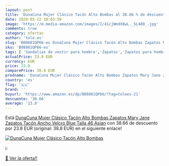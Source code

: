 ```yaml
---
layout: post
title: 'DunaCuna Mujer Clásico Tacón Alto Bombas al 38.66 % de descuento'
date: 2020-05-22 10:03:50
image: 'https://m.media-amazon.com/images/I/41cjWmdX8wL._SL400_.jpg'
comments: true
category: ofertas
author: 'tole.es'
slug: 'B08881QP66-es DunaCuna Mujer Clásico Tacón Alto Bombas Zapatos Mary Jane...'
sku: 'B08881QP66-es'
tags: [ 'Sandalias de vestir para hombre','Zapatos','Zapatos para hombre','Zapatos y complementos','zapatos', ]
actualPrice: 23.8 EUR
currency: EUR
price: 23.8
comparePrice: 38.8 EUR
prodname: 'DunaCuna Mujer Clásico Tacón Alto Bombas Zapatos Mary Jane Zapatos Tacón Ancho Velcro Blue Talla 46 Asian'
country: 'es'
flag: '🇪🇸'
brand: ''
buyurl: 'https://www.amazon.es/dp/B08881QP66/?tag=tolees-21'
descuento: '38.66'
average: '23.8'
---
```


Está [DunaCuna Mujer Clásico Tacón Alto Bombas Zapatos Mary Jane Zapatos Tacón Ancho Velcro Blue Talla 46 Asian](https://www.amazon.es/dp/B08881QP66/?tag=tolees-21) con 38.66 de descuento por 23.8 EUR (original: 38.8 EUR) en el siguiente enlace!

[![DunaCuna Mujer Clásico Tacón Alto Bombas](https://m.media-amazon.com/images/I/41cjWmdX8wL._SL400_.jpg)](https://www.amazon.es/dp/B08881QP66/?tag=tolees-21)

ℹ️:


[🛒 Ver la oferta!!](https://www.amazon.es/dp/B08881QP66/?tag=tolees-21)
